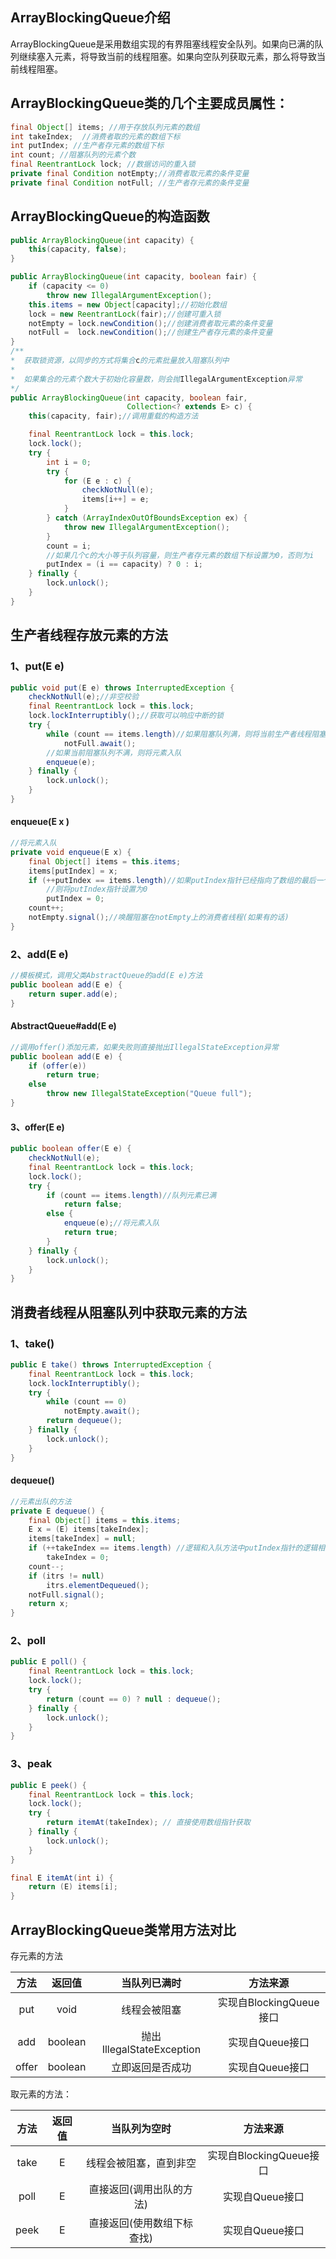 

## ArrayBlockingQueue介绍

ArrayBlockingQueue是采用数组实现的有界阻塞线程安全队列。如果向已满的队列继续塞入元素，将导致当前的线程阻塞。如果向空队列获取元素，那么将导致当前线程阻塞。



## ArrayBlockingQueue类的几个主要成员属性：

```java
final Object[] items; //用于存放队列元素的数组
int takeIndex;	//消费者取的元素的数组下标
int putIndex; //生产者存元素的数组下标
int count; //阻塞队列的元素个数
final ReentrantLock lock; //数据访问的重入锁
private final Condition notEmpty;//消费者取元素的条件变量
private final Condition notFull; //生产者存元素的条件变量
```



## ArrayBlockingQueue的构造函数

```java
public ArrayBlockingQueue(int capacity) {
    this(capacity, false);
}

public ArrayBlockingQueue(int capacity, boolean fair) {
    if (capacity <= 0)
        throw new IllegalArgumentException();
    this.items = new Object[capacity];//初始化数组
    lock = new ReentrantLock(fair);//创建可重入锁
    notEmpty = lock.newCondition();//创建消费者取元素的条件变量
    notFull =  lock.newCondition();//创建生产者存元素的条件变量
}
/**
*  获取锁资源，以同步的方式将集合c的元素批量放入阻塞队列中
*  
*  如果集合的元素个数大于初始化容量数，则会抛IllegalArgumentException异常
*/
public ArrayBlockingQueue(int capacity, boolean fair,
                          Collection<? extends E> c) {
    this(capacity, fair);//调用重载的构造方法

    final ReentrantLock lock = this.lock;
    lock.lock(); 
    try {
        int i = 0;
        try {
            for (E e : c) {
                checkNotNull(e);
                items[i++] = e;
            }
        } catch (ArrayIndexOutOfBoundsException ex) {
            throw new IllegalArgumentException();
        }
        count = i;
        //如果几个c的大小等于队列容量，则生产者存元素的数组下标设置为0，否则为i
        putIndex = (i == capacity) ? 0 : i;
    } finally {
        lock.unlock();
    }
}
```







## 生产者线程存放元素的方法

### 1、put(E e)

```java
public void put(E e) throws InterruptedException {
    checkNotNull(e);//非空校验
    final ReentrantLock lock = this.lock;
    lock.lockInterruptibly();//获取可以响应中断的锁
    try {
        while (count == items.length)//如果阻塞队列满，则将当前生产者线程阻塞在条件变量notFull上
            notFull.await();
        //如果当前阻塞队列不满，则将元素入队
        enqueue(e);
    } finally {
        lock.unlock();
    }
}
```



#### enqueue(E x )

```java
//将元素入队
private void enqueue(E x) {
    final Object[] items = this.items;
    items[putIndex] = x;
    if (++putIndex == items.length)//如果putIndex指针已经指向了数组的最后一个元素，
        //则将putIndex指针设置为0
        putIndex = 0;
    count++;
    notEmpty.signal();//唤醒阻塞在notEmpty上的消费者线程(如果有的话)
}
```



### 2、add(E e)

```java
//模板模式，调用父类AbstractQueue的add(E e)方法
public boolean add(E e) {
    return super.add(e);
}
```

#### AbstractQueue#add(E e)

```java
//调用offer()添加元素，如果失败则直接抛出IllegalStateException异常
public boolean add(E e) {
    if (offer(e)) 
        return true;
    else
        throw new IllegalStateException("Queue full");
}
```



#### 3、offer(E e)

```java
public boolean offer(E e) {
    checkNotNull(e);
    final ReentrantLock lock = this.lock;
    lock.lock();
    try {
        if (count == items.length)//队列元素已满
            return false;
        else {
            enqueue(e);//将元素入队
            return true;
        }
    } finally {
        lock.unlock();
    }
}
```



## 消费者线程从阻塞队列中获取元素的方法

### 1、take()

```java
public E take() throws InterruptedException {
    final ReentrantLock lock = this.lock;
    lock.lockInterruptibly();
    try {
        while (count == 0)
            notEmpty.await();
        return dequeue();
    } finally {
        lock.unlock();
    }
}
```



#### dequeue()

```java
//元素出队的方法
private E dequeue() {
    final Object[] items = this.items;
    E x = (E) items[takeIndex];
    items[takeIndex] = null;
    if (++takeIndex == items.length) //逻辑和入队方法中putIndex指针的逻辑相同
        takeIndex = 0;
    count--;
    if (itrs != null)
        itrs.elementDequeued();
    notFull.signal();
    return x;
}
```



### 2、poll

```java
public E poll() {
    final ReentrantLock lock = this.lock;
    lock.lock();
    try {
        return (count == 0) ? null : dequeue();
    } finally {
        lock.unlock();
    }
}
```



### 3、peak



```java
public E peek() {
    final ReentrantLock lock = this.lock;
    lock.lock();
    try {
        return itemAt(takeIndex); // 直接使用数组指针获取
    } finally {
        lock.unlock();
    }
}
```



```java
final E itemAt(int i) {
    return (E) items[i];
}
```





## ArrayBlockingQueue类常用方法对比

存元素的方法

| 方法  | 返回值  |       当队列已满时        |        方法来源         |
| :---: | :-----: | :-----------------------: | :---------------------: |
|  put  |  void   |       线程会被阻塞        | 实现自BlockingQueue接口 |
|  add  | boolean | 抛出IllegalStateException |     实现自Queue接口     |
| offer | boolean |     立即返回是否成功      |     实现自Queue接口     |



取元素的方法：

| 方法 | 返回值 |        当队列为空时        |        方法来源         |
| :--: | :----: | :------------------------: | :---------------------: |
| take |   E    |   线程会被阻塞，直到非空   | 实现自BlockingQueue接口 |
| poll |   E    |  直接返回(调用出队的方法)  |     实现自Queue接口     |
| peek |   E    | 直接返回(使用数组下标查找) |     实现自Queue接口     |



